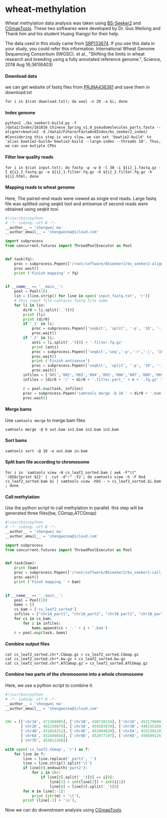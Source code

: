 # wheat-methylation
 Wheat methylation data analysis was taken using [BS-Seeker2](https://www.ncbi.nlm.nih.gov/pubmed/24206606) and [CGmapTools](https://www.ncbi.nlm.nih.gov/pubmed/28968643). These two softwares were developed by Dr. Guo Weilong and Thank him and his student Huang Xiangyi for their help.

The data used in this study came from [SRP133674](https://www.ncbi.nlm.nih.gov/bioproject/PRJNA436361). If you use this data in your study, you could refer this information.  International Wheat Genome Sequencing Consortium (IWGSC). et al., "Shifting the limits in wheat research and breeding using a fully annotated reference genome.", Science, 2018 Aug 16;361(6403)

#### Download data
we can get website of fastq files from [PRJNA436361](https://www.ebi.ac.uk/ena/data/view/PRJNA436361) and save them in download.txt
```shell
for i in $(cat download.txt); do axel -n 20 -a $i; done
```
#### Index genome
```shell
python2 ./bs_seeker2-build.py -f /data2/Index/161010_Chinese_Spring_v1.0_pseudomolecules_parts.fasta --aligner=bowtie2 -d /data2/Fshare/FastaAndIndex/bs_seeker2_index/
#Considering this step is very slow，we can set 'bowtie2-build' to 'alias bowtie2-build='bowtie2-build --large-index --threads 10'. Thus, we can use mutiple CPUs
```
#### Filter low quality reads
```shell
for i in $(cat input.txt); do fastp -p -w 8 -l 30 -i ${i}_1.fastq.gz -I ${i}_2.fastq.gz -o ${i}_1.filter.fq.gz -O ${i}_2.filter.fq.gz -h ${i}.html; done
```
#### Mapping reads to wheat genome
Here, The paired-end reads were viewed as single end reads. Large fastq file was splitted using seqkit tool and antisense of second reads were obtained using seqkit tool.
```python
#!/usr/bin/python
# -*- coding: utf-8 -*-
__author__ = 'shengwei ma'
__author_email__ = 'shengweima@icloud.com'

import subprocess
from concurrent.futures import ThreadPoolExecutor as Pool


def task(fq):
    proc = subprocess.Popen(['/root/software/BSseeker2/bs_seeker2-align.py', '-i', fq, '-g', '/data2/Fshare/FastaAndIndex/IWGSC_v1.0_bwa/161010_Chinese_Spring_v1.0_pseudomolecules_parts.fasta', '-d', '/data2/Fshare/FastaAndIndex/bs_seeker2_index/', '--temp_dir=/data2/user_data/temp/', '--XSteve', '--aligner=bowtie2', '--bt2-p', '4', '--bt2--end-to-end', '--bt2--very-sensitive', '--bt2--dovetail', '-o', fq.split('fq')[0] + 'bam'], shell=False)
    proc.wait()
    print ('Finish mapping' + fq)

    
if __name__ == '__main__':
    pool = Pool(10)
    lin = [line.strip() for line in open('input_fastq.txt', 'r')]
    # this input file contains fastq file name 
    for li in lin:
        dir0 = li.split('.')[0]
        print (li)
        print (dir0)
        if '_1' in li:
            proc = subprocess.Popen(['seqkit', 'split', '-p', '10', '-j', '10', '-O', dir0, 'fastq/' + li], shell=False)
            proc.wait()
        if '_2' in li:
            anti = li.split('.')[0] + '.filter.fq.gz'
            print (anti)       
            proc = subprocess.Popen(['seqkit','seq','-p','-r','-j', '16', '-o', anti, 'fastq/' + li], shell=False)
            proc.wait()
            print ('Finish antisense')
            proc = subprocess.Popen(['seqkit', 'split', '-p', '10', '-j', '10', '-O', dir0, anti], shell=False)
            proc.wait()
        infiles = ['001','002','003','004','005','006','007','008','009','010']
        infiles = [dir0 + '/' + dir0 + '.filter.part_' + n + '.fq.gz' for n in infiles]

        r = pool.map(task, infiles)
        proc = subprocess.Popen('samtools merge -@ 10 ' + dir0 + '.bam ' + dir0 + '/*.bam', shell=True)
        proc.wait()
```
#### Merge bams
Use `samtools merge` to merge bam files
```shell
samtools merge -@ 6 out.bam in1.bam in2.bam in3.bam
```
#### Sort bams
```shell
samtools sort -@ 10 -o out.bam in.bam
```
#### Split bam file according to chromosome
```shell
for i in `samtools view -H cs_leaf2_sorted.bam | awk -F"\t" '/@SQ/{print $2}' |  cut -d":" -f2`; do samtools view -h -F 0x4 cs_leaf2_sorted.bam $i | samtools view -hbS - > cs_leaf2_sorted.$i.bam ; done
```
#### Call methylation
Use the python script to call methylation in parallel. this step will be generated three files(bw, CGmap,ATCGmap)
```python
#!/usr/bin/python
# -*- coding: utf-8 -*-
__author__ = 'shengwei ma'
__author_email__ = 'shengweima@icloud.com'

import subprocess
from concurrent.futures import ThreadPoolExecutor as Pool


def task(bam):
    print (bam)
    proc = subprocess.Popen(['/root/software/BSseeker2/bs_seeker2-call_methylation.py', '-i', bam, '-o', bam.rstrip(".bam"), '--sorted', '-d', '/data2/Fshare/FastaAndIndex/bs_seeker2_index/161010_Chinese_Spring_v1.0_pseudomolecules_parts.fasta_bowtie2/', '-x'], shell=False)
    proc.wait()
    print ('Finsh mapping ' + bam)

    
if __name__ == '__main__':
    pool = Pool(10)
    bams = []
    cs_bam = ['cs_leaf2_sorted']
    infiles = ["chr1A_part1", "chr1A_part2", "chr1B_part1", "chr1B_part2", "chr1D_part1", "chr1D_part2", "chr2A_part1", "chr2A_part2", "chr2B_part1", "chr2B_part2", "chr2D_part1", "chr2D_part2", "chr3A_part1", "chr3A_part2", "chr3B_part1", "chr3B_part2", "chr3D_part1", "chr3D_part2", "chr4A_part1", "chr4A_part2", "chr4B_part1", "chr4B_part2", "chr4D_part1", "chr4D_part2", "chr5A_part1", "chr5A_part2", "chr5B_part1", "chr5B_part2", "chr5D_part1", "chr5D_part2", "chr6A_part1", "chr6A_part2", "chr6B_part1", "chr6B_part2", "chr6D_part1", "chr6D_part2", "chr7A_part1", "chr7A_part2", "chr7B_part1", "chr7B_part2", "chr7D_part1", "chr7D_part2", "chrUn"]
    for cs in cs_bam:
        for i in infiles:
            bams.append(cs + '.' + i + '.bam')
    r = pool.map(task, bams)
```
#### Combine output files
```shell
cat cs_leaf2_sorted.chr*.CGmap.gz > cs_leaf2_sorted.CGmap.gz
cat cs_leaf2_sorted.chr*.bw.gz > cs_leaf2_sorted.bw.gz
cat cs_leaf2_sorted.chr*.ATCGmap.gz > cs_leaf2_sorted.ATCGmap.gz
```
#### Combine two parts of the chromosome into a whole chromosome
Here, we use a python script to combine it.
```python
#!/usr/bin/python
# -*- coding: utf-8 -*-
__author__ = 'shengwei ma'
__author_email__ = 'shengweima@icloud.com'


chr = [['chr1A', 471304005], ['chr1B', 438720154], ['chr1D', 452179604], ['chr2A', 462376173], ['chr2B', 453218924],
       ['chr2D', 462216879], ['chr3A', 454103970], ['chr3B', 448155269], ['chr3D', 476235359], ['chr4A', 452555092],
       ['chr4B', 451014251], ['chr4D', 451004620], ['chr5A', 453230519], ['chr5B', 451372872], ['chr5D', 451901030],
       ['chr6A', 452440856], ['chr6B', 452077197], ['chr6D', 450509124], ['chr7A', 450046986], ['chr7B', 453822637],
       ['chr7D', 453812268]]

with open('cs_leaf2.CGmap', 'r') as f:
    for line in f:
        line = line.replace('_part1', '')
        line = line.strip().split('\t')
        if line[0].endswith('part2'):
            for i in chr:
                if line[0].split('_')[0] == i[0]:
                    line[2] = int(line[2]) + int(i[1])
                    line[0] = line[0].split('_')[0]
        for m in line[:-1]:
            print (str(m) + '\t'),
        print (line[-1] + '\n'),
```
Now we can do downstream analysis using [CGmapTools](https://www.ncbi.nlm.nih.gov/pubmed/28968643).
